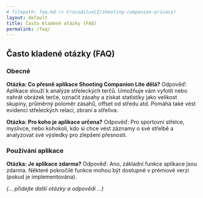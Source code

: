 ```yaml
---
# filepath: faq.md (v CrocodilusCZ/shooting-companion-privacy)
layout: default
title: Často kladené otázky (FAQ)
permalink: /faq/
---
```


## Často kladené otázky (FAQ)

### Obecné

**Otázka: Co přesně aplikace Shooting Companion Lite dělá?**
Odpověď: Aplikace slouží k analýze střeleckých terčů. Umožňuje vám vyfotit nebo nahrát obrázek terče, označit zásahy a získat statistiky jako velikost skupiny, průměrný poloměr zásahů, offset od středu atd. Pomáhá také vést evidenci střeleckých relací, zbraní a střeliva.

**Otázka: Pro koho je aplikace určena?**
Odpověď: Pro sportovní střelce, myslivce, nebo kohokoli, kdo si chce vést záznamy o své střelbě a analyzovat své výsledky pro zlepšení přesnosti.

### Používání aplikace

**Otázka: Je aplikace zdarma?**
Odpověď: Ano, základní funkce aplikace jsou zdarma. Některé pokročilé funkce mohou být dostupné v prémiové verzi (pokud je implementována).

*(... přidejte další otázky a odpovědi ...)*
